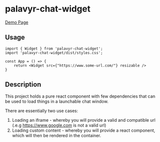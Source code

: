 # palavyr-chat-widget

[Demo Page](https://palavyr.github.io/palavyr-chat-widget/)

## Usage

    import { Widget } from 'palavyr-chat-widget';
    import 'palavyr-chat-widget/dist/styles.css';

    const App = () => {
        return <Widget src={"https://www.some-url.com/"} resizable />
    }

## Description

This project holds a pure react component with few dependencies that can be used to load things in a launchable chat window.

There are essentially two use cases:

1. Loading an iframe - whereby you will provide a valid and compatible url (.e.g https://www.google.com is not a valid url)
2. Loading custom content - whereby you will provide a react component, which will then be rendered in the container.
